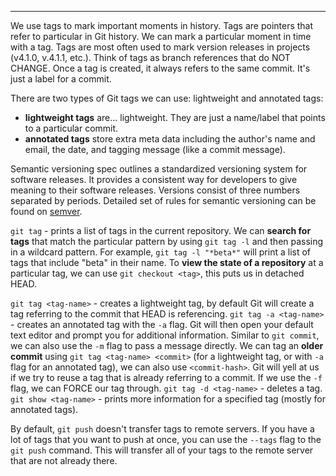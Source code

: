 ***
We use tags to mark important moments in history. Tags are pointers that refer to particular in Git history. We can mark a particular moment in time with a tag. Tags are most often used to mark version releases in projects (v4.1.0, v.4.1.1, etc.). Think of tags as branch references that do NOT CHANGE. Once a tag is created, it always refers to the same commit. It's just a label for a commit.

There are two types of Git tags we can use: lightweight and annotated tags:
- **lightweight tags** are... lightweight. They are just a name/label that points to a particular commit.
- **annotated tags** store extra meta data including the author's name and email, the date, and tagging message (like a commit message).

Semantic versioning spec outlines a standardized versioning system for software releases. It provides a consistent way for developers to give meaning to their software releases. Versions consist of three numbers separated by periods. Detailed set of rules for semantic versioning can be found on [semver](https://semver.org/).

`git tag` - prints a list of tags in the current repository.
We can **search for tags** that match the particular pattern by using `git tag -l` and then passing in a wildcard pattern. For example, `git tag -l "*beta*"` will print a list of tags that include "beta" in their name.
To **view the state of a repository** at a particular tag, we can use `git checkout <tag>`, this puts us in detached HEAD.

`git tag <tag-name>` - creates a lightweight tag, by default Git will create a tag referring to the commit that HEAD is referencing.
`git tag -a <tag-name>` - creates an annotated tag with the `-a` flag. Git will then open your default text editor and prompt you for additional information. Similar to `git commit`, we can also use the `-m` flag to pass a message directly.
We can tag an **older commit** using `git tag <tag-name> <commit>` (for a lightweight tag, or with `-a` flag for an annotated tag), we can also use `<commit-hash>`.
Git will yell at us if we try to reuse a tag that is already referring to a commit. If we use the `-f` flag, we can FORCE our tag through.
`git tag -d <tag-name>` - deletes a tag.
`git show <tag-name>` - prints more information for a specified tag (mostly for annotated tags).

By default, `git push` doesn't transfer tags to remote servers. If you have  a lot of tags that you want to push at once, you can use the `--tags` flag to the `git push` command. This will transfer all of your tags to the remote server that are not already there.